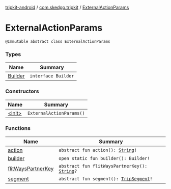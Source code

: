 [tripkit-android](../../index.md) / [com.skedgo.tripkit](../index.md) / [ExternalActionParams](./index.md)

# ExternalActionParams

`@Immutable abstract class ExternalActionParams`

### Types

| Name | Summary |
|---|---|
| [Builder](-builder/index.md) | `interface Builder` |

### Constructors

| Name | Summary |
|---|---|
| [&lt;init&gt;](-init-.md) | `ExternalActionParams()` |

### Functions

| Name | Summary |
|---|---|
| [action](action.md) | `abstract fun action(): `[`String`](https://kotlinlang.org/api/latest/jvm/stdlib/kotlin/-string/index.html)`!` |
| [builder](builder.md) | `open static fun builder(): Builder!` |
| [flitWaysPartnerKey](flit-ways-partner-key.md) | `abstract fun flitWaysPartnerKey(): `[`String`](https://kotlinlang.org/api/latest/jvm/stdlib/kotlin/-string/index.html)`?` |
| [segment](segment.md) | `abstract fun segment(): `[`TripSegment`](../../skedgo.tripkit.routing/-trip-segment/index.md)`!` |
